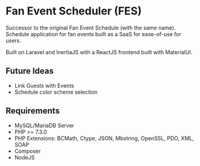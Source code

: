 # Fan Event Scheduler (FES)
Successor to the original Fan Event Schedule (with the same name).
Schedule application for fan events built as a SaaS for ease-of-use for users.

Built on Laravel and InertiaJS with a ReactJS frontend built with MaterialUI.

## Future Ideas
- Link Guests with Events
- Schedule color scheme selection

## Requirements
* MySQL/MariaDB Server
* PHP >= 7.3.0
* PHP Extensions: BCMath, Ctype, JSON, Mbstring, OpenSSL, PDO, XML, SOAP
* Composer
* NodeJS
